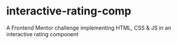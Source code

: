 # interactive-rating-comp
A Frontend Mentor challenge implementing HTML, CSS &amp; JS in an interactive rating component
